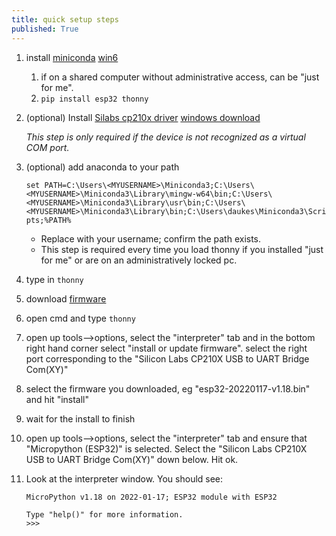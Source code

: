 ```yaml
---
title: quick setup steps
published: True
---
```


1. install [miniconda](https://docs.conda.io/en/latest/miniconda.html) [win6](https://repo.anaconda.com/miniconda/Miniconda3-latest-Windows-x86_64.exe)
    1. if on a shared computer without administrative access, can be "just for me".
    2. ```pip install esp32 thonny```
1. (optional) Install [Silabs cp210x driver](https://www.silabs.com/developers/usb-to-uart-bridge-vcp-drivers) [windows download](https://www.silabs.com/documents/public/software/CP210x_Universal_Windows_Driver.zip)

    _This step is only required if the device is not recognized as a virtual COM port._

1. (optional) add anaconda to your path
 
    ```set PATH=C:\Users\<MYUSERNAME>\Miniconda3;C:\Users\<MYUSERNAME>\Miniconda3\Library\mingw-w64\bin;C:\Users\<MYUSERNAME>\Miniconda3\Library\usr\bin;C:\Users\<MYUSERNAME>\Miniconda3\Library\bin;C:\Users\daukes\Miniconda3\Scripts;%PATH%```
    
    * Replace <MYUSERNAME> with your username; confirm the path exists.
    * This step is required every time you load thonny if you installed "just for me" or are on an administratively locked pc.
    
1. type in ```thonny```
1. download [firmware](https://micropython.org/resources/firmware/esp32-20220117-v1.18.bin)
1. open cmd and type ```thonny```
1. open up tools-->options, select the "interpreter" tab and in the bottom right hand corner select "install or update firmware".  select the right port corresponding to the "Silicon Labs CP210X USB to UART Bridge Com(XY)"
1. select the firmware you downloaded, eg "esp32-20220117-v1.18.bin" and hit "install"
1. wait for the install to finish
1. open up tools-->options, select the "interpreter" tab and ensure that "Micropython (ESP32)" is selected.  Select the "Silicon Labs CP210X USB to UART Bridge Com(XY)" down below.  Hit ok.
1. Look at the interpreter window.  You should see:

    ```
    MicroPython v1.18 on 2022-01-17; ESP32 module with ESP32
    
    Type "help()" for more information.
    >>> 
    ```
